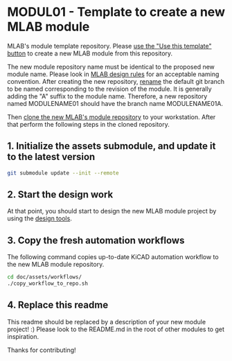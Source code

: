 # MODUL01 - Template to create a new MLAB module

MLAB's module template repository. Please [use the "Use this template" button](https://docs.github.com/en/repositories/creating-and-managing-repositories/creating-a-repository-from-a-template#creating-a-repository-from-a-template) to create a new MLAB module from this repository.

The new module repository name must be identical to the proposed new module name. Please look in [MLAB design rules](https://wiki.mlab.cz/doku.php?id=en:rules#identification_of_modules) for an acceptable naming convention.
After creating the new repository, [rename](https://docs.github.com/en/repositories/configuring-branches-and-merges-in-your-repository/managing-branches-in-your-repository/renaming-a-branch) the default git branch to be named corresponding to the revision of the module. It is generally adding the "A" suffix to the module name. Therefore, a new repository named MODULENAME01 should have the branch name MODULENAME01A. 

Then [clone the new MLAB's module repository](https://docs.github.com/en/repositories/creating-and-managing-repositories/cloning-a-repository) to your workstation. After that perform the following steps in the cloned repository. 

## 1. Initialize the assets submodule, and update it to the latest version
```bash
git submodule update --init --remote
```

## 2. Start the design work 

At that point, you should start to design the new MLAB module project by using the [design tools](https://wiki.mlab.cz/doku.php?id=en:tools).

## 3. Copy the fresh automation workflows
    
The following command copies up-to-date KiCAD automation workflow to the new MLAB module repository.
```bash
cd doc/assets/workflows/
./copy_workflow_to_repo.sh
```


## 4. Replace this readme

This readme should be replaced by a description of your new module project! :)
Please look to the README.md in the root of other modules to get inspiration. 

Thanks for contributing! 


    
